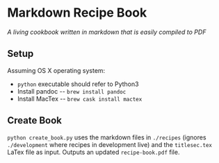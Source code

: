 # Markdown Recipe Book
*A living cookbook written in markdown that is easily compiled to PDF*

## Setup
Assuming OS X operating system:
- `python` executable should refer to Python3
- Install pandoc -- `brew install pandoc`
- Install MacTex -- `brew cask install mactex`

## Create Book
`python create_book.py` uses the markdown files in `./recipes` (ignores `./development` where recipes in
development live) and the `titlesec.tex` LaTex file as input.  Outputs an updated `recipe-book.pdf` file.
